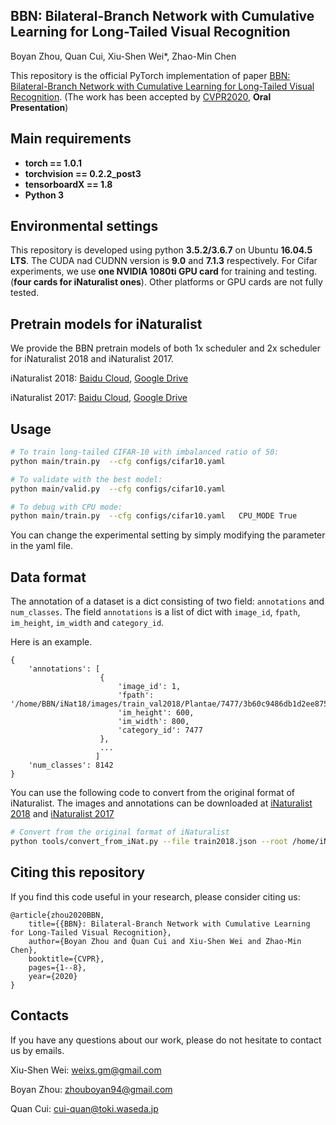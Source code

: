 ## BBN: Bilateral-Branch Network with Cumulative Learning for Long-Tailed Visual Recognition
Boyan Zhou, Quan Cui, Xiu-Shen Wei*, Zhao-Min Chen

This repository is the official PyTorch implementation of paper [BBN: Bilateral-Branch Network with Cumulative Learning for Long-Tailed Visual Recognition](https://arxiv.org/abs/1912.02413). (The work has been accepted by [CVPR2020](http://cvpr2020.thecvf.com/), **Oral Presentation**)

## Main requirements

  * **torch == 1.0.1**
  * **torchvision == 0.2.2_post3**
  * **tensorboardX == 1.8**
  * **Python 3**

## Environmental settings
This repository is developed using python **3.5.2/3.6.7** on Ubuntu **16.04.5 LTS**. The CUDA nad CUDNN version is **9.0** and **7.1.3** respectively. For Cifar experiments, we use **one NVIDIA 1080ti GPU card** for training and testing. (**four cards for iNaturalist ones**). Other platforms or GPU cards are not fully tested.

## Pretrain models for iNaturalist

We provide the BBN pretrain models of both 1x scheduler and 2x scheduler for iNaturalist 2018 and iNaturalist 2017.

iNaturalist 2018: [Baidu Cloud](https://pan.baidu.com/s/1olDppTptZ5HYWsgQsMCPLQ), [Google Drive](https://drive.google.com/open?id=1B9ZEfMHqE-KQRKX6nQLQRm8ErFrnHaoE)

iNaturalist 2017: [Baidu Cloud](https://pan.baidu.com/s/1soxsHKKblhapew_wuEdKPQ), [Google Drive](https://drive.google.com/open?id=1yHme1iFQy-Lz_11yZJPlNd9bO_YPKlEU)

## Usage
```bash
# To train long-tailed CIFAR-10 with imbalanced ratio of 50:
python main/train.py  --cfg configs/cifar10.yaml     

# To validate with the best model:
python main/valid.py  --cfg configs/cifar10.yaml

# To debug with CPU mode:
python main/train.py  --cfg configs/cifar10.yaml   CPU_MODE True
```

You can change the experimental setting by simply modifying the parameter in the yaml file.

## Data format

The annotation of a dataset is a dict consisting of two field: `annotations` and `num_classes`.
The field `annotations` is a list of dict with
`image_id`, `fpath`, `im_height`, `im_width` and `category_id`.

Here is an example.
```
{
    'annotations': [
                    {
                        'image_id': 1,
                        'fpath': '/home/BBN/iNat18/images/train_val2018/Plantae/7477/3b60c9486db1d2ee875f11a669fbde4a.jpg',
                        'im_height': 600,
                        'im_width': 800,
                        'category_id': 7477
                    },
                    ...
                   ]
    'num_classes': 8142
}
```
You can use the following code to convert from the original format of iNaturalist. 
The images and annotations can be downloaded at [iNaturalist 2018](https://github.com/visipedia/inat_comp/blob/master/2018/README.md) and [iNaturalist 2017](https://github.com/visipedia/inat_comp/blob/master/2017/README.md)

```bash
# Convert from the original format of iNaturalist
python tools/convert_from_iNat.py --file train2018.json --root /home/iNat18/images --sp /home/BBN/jsons
```


## Citing this repository
If you find this code useful in your research, please consider citing us:
```
@article{zhou2020BBN,
	title={{BBN}: Bilateral-Branch Network with Cumulative Learning for Long-Tailed Visual Recognition},
	author={Boyan Zhou and Quan Cui and Xiu-Shen Wei and Zhao-Min Chen},
	booktitle={CVPR},
	pages={1--8},
	year={2020}
}
```

## Contacts
If you have any questions about our work, please do not hesitate to contact us by emails.

Xiu-Shen Wei: weixs.gm@gmail.com

Boyan Zhou: zhouboyan94@gmail.com

Quan Cui: cui-quan@toki.waseda.jp
